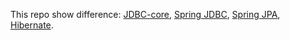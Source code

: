 This repo show difference: [JDBC-core](./jdbc-core/README.md), [Spring JDBC](./spring-jdbc/README.md), [Spring JPA](), [Hibernate]().

